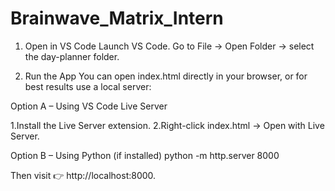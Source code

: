 # Brainwave_Matrix_Intern
1. Open in VS Code
   Launch VS Code.
   Go to File → Open Folder → select the day-planner folder.

2. Run the App
   You can open index.html directly in your browser,
   or for best results use a local server:

Option A – Using VS Code Live Server

1.Install the Live Server extension.
2.Right-click index.html → Open with Live Server.

Option B – Using Python (if installed)
python -m http.server 8000


Then visit 👉 http://localhost:8000.
